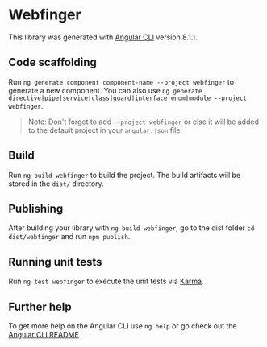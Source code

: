 # Webfinger

This library was generated with [Angular CLI](https://github.com/angular/angular-cli) version 8.1.1.

## Code scaffolding

Run `ng generate component component-name --project webfinger` to generate a new component. You can also use `ng generate directive|pipe|service|class|guard|interface|enum|module --project webfinger`.
> Note: Don't forget to add `--project webfinger` or else it will be added to the default project in your `angular.json` file. 

## Build

Run `ng build webfinger` to build the project. The build artifacts will be stored in the `dist/` directory.

## Publishing

After building your library with `ng build webfinger`, go to the dist folder `cd dist/webfinger` and run `npm publish`.

## Running unit tests

Run `ng test webfinger` to execute the unit tests via [Karma](https://karma-runner.github.io).

## Further help

To get more help on the Angular CLI use `ng help` or go check out the [Angular CLI README](https://github.com/angular/angular-cli/blob/master/README.md).
